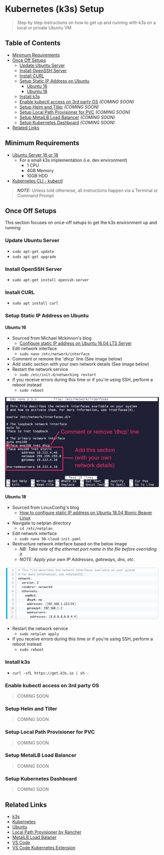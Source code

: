 # Kubernetes (k3s) Setup
> Step by step instructions on how to get up and running with k3s on a local or private Ubuntu VM

## Table of Contents

- [Minimum Requirements](#minimum-requirements)
- [Once Off Setups](#once-off-setups)
    - [Update Ubuntu Server](#update-ubuntu-server)
    - [Install OpenSSH Server](#install-openssh-server)
    - [Install CURL](#install-curl)
    - [Setup Static IP Address on Ubuntu](#setup-static-ip-address-on-ubuntu)
        - [Ubuntu 16](#ubuntu-16)
        - [Ubuntu 18](#ubuntu-18)
    - [Install k3s](#install-k3s)
    - [Enable kubectl access on 3rd party OS](#enable-kubectl-access-on-3rd-party-os) *(COMING SOON)*
    - [Setup Helm and Tiller](#setup-helm-and-tiller) *(COMING SOON)*
    - [Setup Local Path Provisioner for PVC](#setup-local-path-provisioner-for-pvc) *(COMING SOON)*
    - [Setup MetalLB Load Balancer](#setup-metallb-load-balancer) *(COMING SOON)*
    - [Setup Kubernetes Dashboard](#setup-kubernetes-dashboard) *(COMING SOON)*
- [Related Links](#related-links)

## Minimum Requirements

- [Ubuntu Server 16 or 18](https://www.ubuntu.com/#download)
    - For a small k3s implementation (i.e. dev environment)
        - 1 CPU
        - 4GB Memory
        - 10GB HDD
- [Kubernetes CLI - kubectl](https://kubernetes.io/docs/tasks/tools/install-kubectl/)

> ***NOTE:*** Unless told otherwise, all instructions happen via a Terminal or Command Prompt

## Once Off Setups

This section focuses on once-off setups to get the k3s environment up and running

### Update Ubuntu Server

- `sudo apt-get update`
- `sudo apt-get upgrade`

### Install OpenSSH Server

- `sudo apt-get install openssh-server`

### Install CURL

- `sudo apt install curl`

### Setup Static IP Address on Ubuntu

#### Ubuntu 16

- Sourced from Michael Mckinnon's blog
    - [Configure static IP address on Ubuntu 16.04 LTS Server](https://michael.mckinnon.id.au/2016/05/05/configuring-ubuntu-16-04-static-ip-address/)
- Edit network interface
    - `sudo nano /etc/network/interface`
- Comment or remove the 'dhcp' line (See image below)
- Add static section with your own network details (See image below)
- Restart the network service
    - `sudo /etc/init.d/networking restart`
- If you receive errors during this time or if you're using SSH, perform a reboot instead
    - `sudo reboot`

![Ubuntu 16 Network Interface](../assets/ubuntu-16-network-interface.png)

#### Ubuntu 18

- Sourced from LinuxConfig's blog
    - [How to configure static IP address on Ubuntu 18.04 Bionic Beaver Linux](https://linuxconfig.org/how-to-configure-static-ip-address-on-ubuntu-18-04-bionic-beaver-linux)
- Navigate to netplan directory
    - `cd /etc/netplan`
- Edit network interface
    - `sudo nano 50-cloud-init.yaml`
- Restructure network interface based on the below image
    - *NB: Take note of the ethernet port name in the file before overriding it*
    - *NOTE: Apply your own IP Addresses, gateways, dns, etc.*

![Ubuntu 18 Network Interface](../assets/ubuntu-18-network-interface.png)

- Restart the network service
    - `sudo netplan apply`
- If you receive errors during this time or if you're using SSH, perform a reboot instead
    - `sudo reboot`

### Install k3s

- `curl -sfL https://get.k3s.io | sh -`

### Enable kubectl access on 3rd party OS

> COMING SOON

### Setup Helm and Tiller

> COMING SOON

### Setup Local Path Provisioner for PVC

> COMING SOON

### Setup MetalLB Load Balancer

> COMING SOON

### Setup Kubernetes Dashboard

> COMING SOON

## Related Links
* [k3s](https://azure.microsoft.com/en-us)
* [Kubernetes](https://kubernetes.io)
* [Ubuntu](https://www.ubuntu.com)
* [Local Path Provisioner by Rancher](https://github.com/rancher/local-path-provisioner)
* [MetalLB Load Balaner](https://metallb.universe.tf)
* [VS Code](https://code.visualstudio.com)
* [VS Code Kubernetes Extension](https://marketplace.visualstudio.com/items?itemName=ms-kubernetes-tools.vscode-kubernetes-tools)